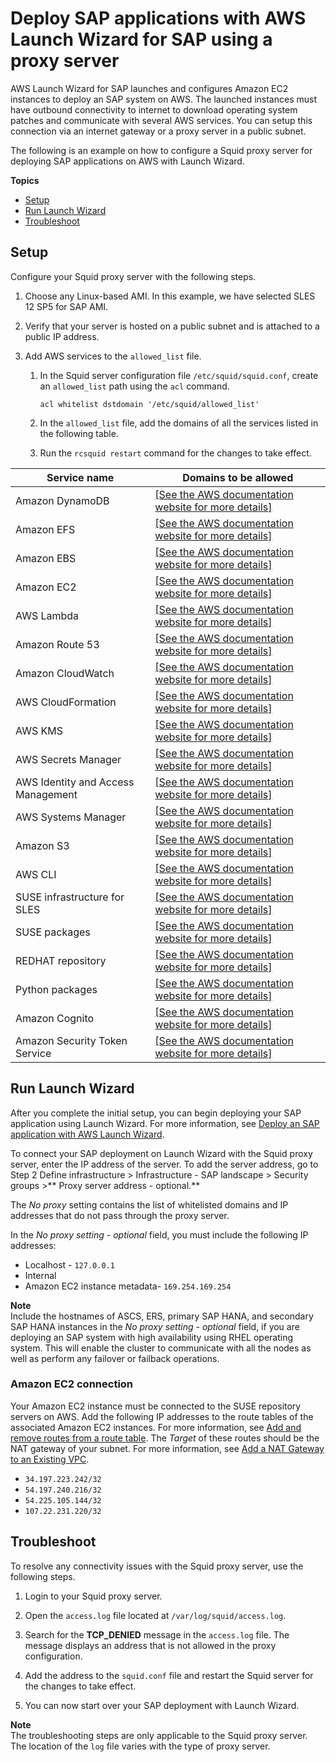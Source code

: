 # Deploy SAP applications with AWS Launch Wizard for SAP using a proxy server<a name="launch-wizard-sap-deploy-proxy-server"></a>

AWS Launch Wizard for SAP launches and configures Amazon EC2 instances to deploy an SAP system on AWS\. The launched instances must have outbound connectivity to internet to download operating system patches and communicate with several AWS services\. You can setup this connection via an internet gateway or a proxy server in a public subnet\.

The following is an example on how to configure a Squid proxy server for deploying SAP applications on AWS with Launch Wizard\.

**Topics**
+ [Setup](#setup-proxy-server)
+ [Run Launch Wizard](#run-proxy-server)
+ [Troubleshoot](#troubleshoot-proxy-server)

## Setup<a name="setup-proxy-server"></a>

Configure your Squid proxy server with the following steps\.

1. Choose any Linux\-based AMI\. In this example, we have selected SLES 12 SP5 for SAP AMI\.

1. Verify that your server is hosted on a public subnet and is attached to a public IP address\.

1. Add AWS services to the `allowed_list` file\. 

   1. In the Squid server configuration file `/etc/squid/squid.conf`, create an `allowed_list` path using the `acl` command\.

      ```
      acl whitelist dstdomain '/etc/squid/allowed_list'
      ```

   1. In the `allowed_list` file, add the domains of all the services listed in the following table\.

   1. Run the `rcsquid restart` command for the changes to take effect\.


| Service name | Domains to be allowed | 
| --- | --- | 
| Amazon DynamoDB |  [\[See the AWS documentation website for more details\]](http://docs.aws.amazon.com/launchwizard/latest/userguide/launch-wizard-sap-deploy-proxy-server.html)  | 
| Amazon EFS |  [\[See the AWS documentation website for more details\]](http://docs.aws.amazon.com/launchwizard/latest/userguide/launch-wizard-sap-deploy-proxy-server.html)  | 
| Amazon EBS |  [\[See the AWS documentation website for more details\]](http://docs.aws.amazon.com/launchwizard/latest/userguide/launch-wizard-sap-deploy-proxy-server.html)  | 
| Amazon EC2 |  [\[See the AWS documentation website for more details\]](http://docs.aws.amazon.com/launchwizard/latest/userguide/launch-wizard-sap-deploy-proxy-server.html)  | 
| AWS Lambda |  [\[See the AWS documentation website for more details\]](http://docs.aws.amazon.com/launchwizard/latest/userguide/launch-wizard-sap-deploy-proxy-server.html)  | 
| Amazon Route 53 |  [\[See the AWS documentation website for more details\]](http://docs.aws.amazon.com/launchwizard/latest/userguide/launch-wizard-sap-deploy-proxy-server.html)  | 
| Amazon CloudWatch |  [\[See the AWS documentation website for more details\]](http://docs.aws.amazon.com/launchwizard/latest/userguide/launch-wizard-sap-deploy-proxy-server.html)  | 
| AWS CloudFormation |  [\[See the AWS documentation website for more details\]](http://docs.aws.amazon.com/launchwizard/latest/userguide/launch-wizard-sap-deploy-proxy-server.html)  | 
| AWS KMS |  [\[See the AWS documentation website for more details\]](http://docs.aws.amazon.com/launchwizard/latest/userguide/launch-wizard-sap-deploy-proxy-server.html)  | 
| AWS Secrets Manager |  [\[See the AWS documentation website for more details\]](http://docs.aws.amazon.com/launchwizard/latest/userguide/launch-wizard-sap-deploy-proxy-server.html)  | 
| AWS Identity and Access Management |  [\[See the AWS documentation website for more details\]](http://docs.aws.amazon.com/launchwizard/latest/userguide/launch-wizard-sap-deploy-proxy-server.html)  | 
| AWS Systems Manager |  [\[See the AWS documentation website for more details\]](http://docs.aws.amazon.com/launchwizard/latest/userguide/launch-wizard-sap-deploy-proxy-server.html)  | 
| Amazon S3 |  [\[See the AWS documentation website for more details\]](http://docs.aws.amazon.com/launchwizard/latest/userguide/launch-wizard-sap-deploy-proxy-server.html)  | 
| AWS CLI |  [\[See the AWS documentation website for more details\]](http://docs.aws.amazon.com/launchwizard/latest/userguide/launch-wizard-sap-deploy-proxy-server.html)  | 
| SUSE infrastructure for SLES |  [\[See the AWS documentation website for more details\]](http://docs.aws.amazon.com/launchwizard/latest/userguide/launch-wizard-sap-deploy-proxy-server.html)  | 
| SUSE packages | [\[See the AWS documentation website for more details\]](http://docs.aws.amazon.com/launchwizard/latest/userguide/launch-wizard-sap-deploy-proxy-server.html) | 
| REDHAT repository |  [\[See the AWS documentation website for more details\]](http://docs.aws.amazon.com/launchwizard/latest/userguide/launch-wizard-sap-deploy-proxy-server.html)  | 
| Python packages |  [\[See the AWS documentation website for more details\]](http://docs.aws.amazon.com/launchwizard/latest/userguide/launch-wizard-sap-deploy-proxy-server.html)  | 
| Amazon Cognito |  [\[See the AWS documentation website for more details\]](http://docs.aws.amazon.com/launchwizard/latest/userguide/launch-wizard-sap-deploy-proxy-server.html)  | 
| Amazon Security Token Service |  [\[See the AWS documentation website for more details\]](http://docs.aws.amazon.com/launchwizard/latest/userguide/launch-wizard-sap-deploy-proxy-server.html)  | 

## Run Launch Wizard<a name="run-proxy-server"></a>

 After you complete the initial setup, you can begin deploying your SAP application using Launch Wizard\. For more information, see [Deploy an SAP application with AWS Launch Wizard](https://docs.aws.amazon.com/launchwizard/latest/userguide/launch-wizard-sap-deploying.html)\. 

To connect your SAP deployment on Launch Wizard with the Squid proxy server, enter the IP address of the server\. To add the server address, go to Step 2 Define infrastructure > Infrastructure \- SAP landscape > Security groups >** Proxy server address \- optional\.**

The *No proxy* setting contains the list of whitelisted domains and IP addresses that do not pass through the proxy server\. 

 In the *No proxy setting \- optional* field, you must include the following IP addresses: 
+ Localhost \- `127.0.0.1`
+ Internal
+ Amazon EC2 instance metadata\- `169.254.169.254`

**Note**  
Include the hostnames of ASCS, ERS, primary SAP HANA, and secondary SAP HANA instances in the *No proxy setting \- optional* field, if you are deploying an SAP system with high availability using RHEL operating system\. This will enable the cluster to communicate with all the nodes as well as perform any failover or failback operations\.

### Amazon EC2 connection<a name="ec2-connect-proxy-server"></a>

Your Amazon EC2 instance must be connected to the SUSE repository servers on AWS\. Add the following IP addresses to the route tables of the associated Amazon EC2 instances\. For more information, see [Add and remove routes from a route table](https://docs.aws.amazon.com/vpc/latest/userguide/WorkWithRouteTables.html#AddRemoveRoutes)\. The *Target* of these routes should be the NAT gateway of your subnet\. For more information, see [Add a NAT Gateway to an Existing VPC](https://docs.aws.amazon.com/appstream2/latest/developerguide/add-nat-gateway-existing-vpc.html)\.
+ `34.197.223.242/32`
+ `54.197.240.216/32`
+ `54.225.105.144/32`
+ `107.22.231.220/32`

## Troubleshoot<a name="troubleshoot-proxy-server"></a>

To resolve any connectivity issues with the Squid proxy server, use the following steps\.

1. Login to your Squid proxy server\.

1. Open the `access.log` file located at `/var/log/squid/access.log`\.

1. Search for the **TCP\_DENIED** message in the `access.log` file\. The message displays an address that is not allowed in the proxy configuration\.

1.  Add the address to the `squid.conf` file and restart the Squid server for the changes to take effect\. 

1. You can now start over your SAP deployment with Launch Wizard\.

**Note**  
The troubleshooting steps are only applicable to the Squid proxy server\. The location of the `log` file varies with the type of proxy server\.